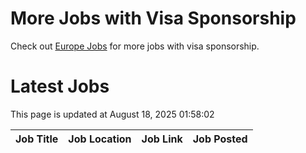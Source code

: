 # More Jobs with Visa Sponsorship

Check out [Europe Jobs](https://github.com/sureshparimi/europejobs#latest-jobs) for more jobs with visa sponsorship.

# Latest Jobs

This page is updated at August 18, 2025 01:58:02

| Job Title | Job Location | Job Link | Job Posted |
| --- | --- | --- | --- |

